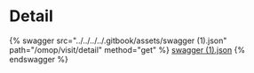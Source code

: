# Detail

{% swagger src="../../../../.gitbook/assets/swagger (1).json" path="/omop/visit/detail" method="get" %}
[swagger (1).json](<../../../../.gitbook/assets/swagger (1).json>)
{% endswagger %}
